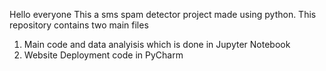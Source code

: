 Hello everyone
This a sms spam detector project made using python.
This repository contains two main files
1. Main code and data analyisis which is done in Jupyter Notebook
2. Website Deployment code in PyCharm
